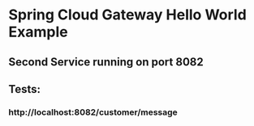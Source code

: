 # Spring Cloud Gateway Hello World Example

## Second Service running on port 8082

## Tests:
### http://localhost:8082/customer/message
